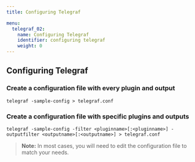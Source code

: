 ```yaml
---
title: Configuring Telegraf

menu:
  telegraf_02:
    name: Configuring Telegraf
    identifier: configuring telegraf
    weight: 0
---
```


## Configuring Telegraf

### Create a configuration file with every plugin and output
```
telegraf -sample-config > telegraf.conf
```

### Create a configuration file with specific plugins and outputs
```
telegraf -sample-config -filter <pluginname>[:<pluginname>] -outputfilter <outputname>[:<outputname>] > telegraf.conf
```

> **Note:** In most cases, you will need to edit the configuration file to match your needs. 

